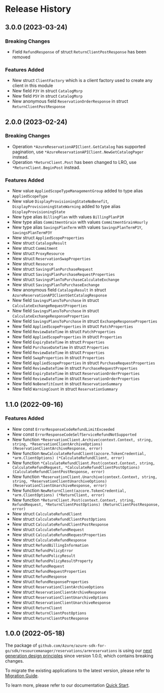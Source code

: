 # Release History

## 3.0.0 (2023-03-24)
### Breaking Changes

- Field `RefundResponse` of struct `ReturnClientPostResponse` has been removed

### Features Added

- New struct `ClientFactory` which is a client factory used to create any client in this module
- New field `P3Y` in struct `CatalogMsrp`
- New field `P5Y` in struct `CatalogMsrp`
- New anonymous field `ReservationOrderResponse` in struct `ReturnClientPostResponse`


## 2.0.0 (2023-02-24)
### Breaking Changes

- Operation `*AzureReservationAPIClient.GetCatalog` has supported pagination, use `*AzureReservationAPIClient.NewGetCatalogPager` instead.
- Operation `*ReturnClient.Post` has been changed to LRO, use `*ReturnClient.BeginPost` instead.

### Features Added

- New value `AppliedScopeTypeManagementGroup` added to type alias `AppliedScopeType`
- New value `DisplayProvisioningStateNoBenefit`, `DisplayProvisioningStateWarning` added to type alias `DisplayProvisioningState`
- New type alias `BillingPlan` with values `BillingPlanP1M`
- New type alias `CommitmentGrain` with values `CommitmentGrainHourly`
- New type alias `SavingsPlanTerm` with values `SavingsPlanTermP1Y`, `SavingsPlanTermP3Y`
- New struct `AppliedScopeProperties`
- New struct `CatalogsResult`
- New struct `Commitment`
- New struct `ProxyResource`
- New struct `ReservationSwapProperties`
- New struct `Resource`
- New struct `SavingsPlanPurchaseRequest`
- New struct `SavingsPlanPurchaseRequestProperties`
- New struct `SavingsPlanToPurchaseCalculateExchange`
- New struct `SavingsPlanToPurchaseExchange`
- New anonymous field `CatalogsResult` in struct `AzureReservationAPIClientGetCatalogResponse`
- New field `SavingsPlansToPurchase` in struct `CalculateExchangeRequestProperties`
- New field `SavingsPlansToPurchase` in struct `CalculateExchangeResponseProperties`
- New field `SavingsPlansToPurchase` in struct `ExchangeResponseProperties`
- New field `AppliedScopeProperties` in struct `PatchProperties`
- New field `ReviewDateTime` in struct `PatchProperties`
- New field `AppliedScopeProperties` in struct `Properties`
- New field `ExpiryDateTime` in struct `Properties`
- New field `PurchaseDateTime` in struct `Properties`
- New field `ReviewDateTime` in struct `Properties`
- New field `SwapProperties` in struct `Properties`
- New field `AppliedScopeProperties` in struct `PurchaseRequestProperties`
- New field `ReviewDateTime` in struct `PurchaseRequestProperties`
- New field `ExpiryDateTime` in struct `ReservationOrderProperties`
- New field `ReviewDateTime` in struct `ReservationOrderProperties`
- New field `NoBenefitCount` in struct `ReservationSummary`
- New field `WarningCount` in struct `ReservationSummary`


## 1.1.0 (2022-09-16)
### Features Added

- New const `ErrorResponseCodeRefundLimitExceeded`
- New const `ErrorResponseCodeSelfServiceRefundNotSupported`
- New function `*ReservationClient.Archive(context.Context, string, string, *ReservationClientArchiveOptions) (ReservationClientArchiveResponse, error)`
- New function `NewCalculateRefundClient(azcore.TokenCredential, *arm.ClientOptions) (*CalculateRefundClient, error)`
- New function `*CalculateRefundClient.Post(context.Context, string, CalculateRefundRequest, *CalculateRefundClientPostOptions) (CalculateRefundClientPostResponse, error)`
- New function `*ReservationClient.Unarchive(context.Context, string, string, *ReservationClientUnarchiveOptions) (ReservationClientUnarchiveResponse, error)`
- New function `NewReturnClient(azcore.TokenCredential, *arm.ClientOptions) (*ReturnClient, error)`
- New function `*ReturnClient.Post(context.Context, string, RefundRequest, *ReturnClientPostOptions) (ReturnClientPostResponse, error)`
- New struct `CalculateRefundClient`
- New struct `CalculateRefundClientPostOptions`
- New struct `CalculateRefundClientPostResponse`
- New struct `CalculateRefundRequest`
- New struct `CalculateRefundRequestProperties`
- New struct `CalculateRefundResponse`
- New struct `RefundBillingInformation`
- New struct `RefundPolicyError`
- New struct `RefundPolicyResult`
- New struct `RefundPolicyResultProperty`
- New struct `RefundRequest`
- New struct `RefundRequestProperties`
- New struct `RefundResponse`
- New struct `RefundResponseProperties`
- New struct `ReservationClientArchiveOptions`
- New struct `ReservationClientArchiveResponse`
- New struct `ReservationClientUnarchiveOptions`
- New struct `ReservationClientUnarchiveResponse`
- New struct `ReturnClient`
- New struct `ReturnClientPostOptions`
- New struct `ReturnClientPostResponse`


## 1.0.0 (2022-05-18)

The package of `github.com/Azure/azure-sdk-for-go/sdk/resourcemanager/reservations/armreservations` is using our [next generation design principles](https://azure.github.io/azure-sdk/general_introduction.html) since version 1.0.0, which contains breaking changes.

To migrate the existing applications to the latest version, please refer to [Migration Guide](https://aka.ms/azsdk/go/mgmt/migration).

To learn more, please refer to our documentation [Quick Start](https://aka.ms/azsdk/go/mgmt).
